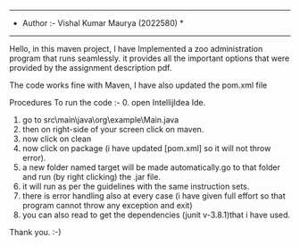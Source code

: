  *******************************************
* Author :- Vishal Kumar Maurya (2022580) *
 *******************************************

Hello, in this maven project, I have Implemented a zoo administration program that runs seamlessly.
it provides all the important options that were provided by the assignment description pdf.

The code works fine with Maven, I have also updated the pom.xml file

Procedures To run the code :-
0. open IntellijIdea Ide.
1. go to src\main\java\org\example\Main.java
2. then on right-side of your screen click on maven.
3. now click on clean
4. now click on package (i have updated [pom.xml] so it will not throw error).
5. a new folder named target will be made automatically.go to that folder and run (by right clicking) the .jar file.
6. it will run as per the guidelines with the same instruction sets.
7. there is error handling also at every case (i have given full effort so that program cannot throw any exception and exit)
8. you can also read to get the dependencies (junit v-3.8.1)that i have used.

Thank you. :-)
